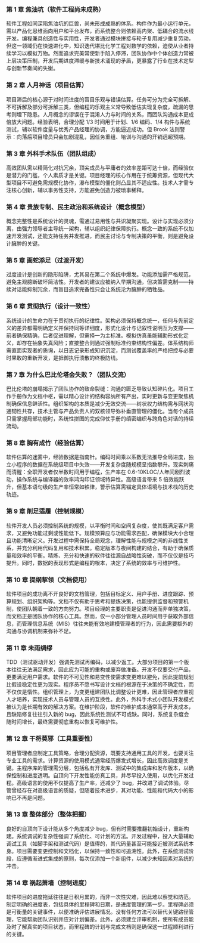 ### 第 1 章 焦油坑（软件工程尚未成熟）
软件工程如同深陷焦油坑的巨兽，尚未形成成熟的体系。构件作为最小运行单元，需以产品化思维面向用户和平台发布，而系统整合则依赖高内聚、低耦合的流水线开发。编程兼具创造性与实用性，开发者通过模块拼接与轮子复用减少重复劳动，但这一领域仍在快速进化中，知识迭代堪比化学工程对数学的依赖，迫使从业者持续学习以模拟万物。然而追求完美常使新手陷入停滞，团队协作中个体创造力常被上层决策压制，开发后期进度滞缓与新技术涌现的矛盾，更暴露了行业在技术定型与创新节奏间的失衡。

### 第 2 章 人月神话（项目估算）
项目滞后的核心源于对时间进度的盲目乐观与错误估算。任务可分为完全可拆解、不可拆解及部分可拆解三类，但编程的乐观主义常导致低估实现复杂度，疏漏的思考则埋下隐患。人月概念的谬误在于混淆人力与时间的关系，而团队沟通成本更成倍放大问题。经验表明，合理分配 1/3 时间用于计划、1/6 编码、1/4 构件与系统测试，辅以软件度量与优秀产品经理的协调，方能逼近成功。但 Brook 法则警示：向落后项目增员只会加剧混乱，因任务重组、培训与沟通的开销远超预期。

### 第 3 章 外科手术队伍（团队组成）
高效团队需以精简化对抗冗余，顶尖成员与平庸者的效率差距可达十倍，而经验仅是潜力的门槛，个人素质才是关键。项目经理的核心作用在于统筹资源，但现代大型项目不可避免需规模化协作，瀑布模型的僵化则凸显其不适应性。技术人才需专注核心创新，辅以事务性支持，方能避免创造力被琐事稀释。

### 第 4 章 贵族专制、民主政治和系统设计（概念模型）
概念完整性是系统设计的灵魂，需通过易用性与共识凝聚实现。设计与实现必须分离，由强力领导者主导统一架构，辅以组织纪律保障执行。概念一致的系统不仅加速开发测试，还能支持任务并发推进，而民主讨论与专制决策的平衡，则是避免设计臃肿的关键。
### 第 5 章 画蛇添足（过渡开发）
过度设计是创新的隐形陷阱，尤其易在第二个系统中爆发。功能添加需严格规范，避免主观臆断破坏简洁性。开发者的建议应被纳入早期沟通，但决策需克制——持续对话能抑制冗余，而盲目追求完备性只会让系统沦为臃肿的牺牲品。
### 第 6 章 贯彻执行（设计一致性）
系统设计的生命力在于贯彻执行的纪律性。架构必须保持概念统一，任何与先前定义的差异都需明确定义并保持同等详细度，形式化设计与记叙性说明互为支撑——前者确保精确，后者促进理解，但需择一为主标准。模拟仿真虽能辅助形式化定义，却存在抽象失真风险；直接整合则通过强制标准约束结构性偏差。体系结构师需直面实现者的质询，以日志记录形成知识沉淀，而测试覆盖率的严格把控与必要时果敢的重新开发，是抵御执行溃散的终极防线。
### 第 7 章 为什么巴比伦塔会失败？（团队交流）
巴比伦塔的崩塌揭示了团队协作的致命裂缝：沟通的匮乏导致认知碎片化。项目工作手册作为文档中枢，需以精心设计的结构容纳所有产出，实时更新与变更聚焦机制确保信息鲜活性。组织架构的本质是减少无效交流——树状权力结构需与网状沟通韧性共存，技术主管与产品负责人的双核领导弥补垂直管理的僵化。当每个成员只需掌握局部功能时，系统性拼图的完成仰仗手册的缜密编织与跨角色对话的持续流动。
### 第 8 章 胸有成竹（经验估算）
软件估算的迷雾中，经验数据是指南针。编码时间乘以系数无法推导全局进度，独立小程序的数据在系统级项目中失效——开发复杂度随规模呈指数攀升。现实刺痛而清醒：全职开发者仅半数时间用于编程，生产率在 0.6-10KLOC/人年间剧烈波动，操作系统与编译器的效率鸿沟印证领域特异性。高级语言带来 5 倍效能跃升，但基本语句级的生产率恒常如铁律，警示估算需锚定具体语境与技术栈的历史轨迹。
### 第 9 章 削足适履（控制规模）
软件开发人员必须控制系统的规模，以平衡时间和空间复杂度，使其既满足客户需求，又避免功能过剩或性能低下。规模预算应与功能需求匹配，确保模块大小合理且功能清晰定义。开发过程中需保持全局观念，理解性能与规模之间的非线性关系，并充分利用代码复用和技术积累。稳定版本与夜间构建的结合，有助于确保质量和效率的平衡。精炼、充分和快速的软件往往源自战略性突破，而不仅仅是技巧提升。同时，数据的表现形式是编程的根本，决定了系统的效率与可维护性。

### 第 10 章 提纲挈领（文档使用）
软件项目的成功离不开良好的文档管理，包括目标定义、用户手册、进度跟踪、预算规划、组织架构等。文档不仅有助于思考和提炼决策，也能提供监督和预警机制，使团队朝着一致的方向努力。项目经理的主要职责是促进沟通而非单独决策，而文档正是团队协作的核心工具。然而，仅一小部分管理人员时间用于获取外部信息，而管理信息系统（MIS）往往未能有效地建模管理者的行为，因此需要额外的沟通与协调机制来弥补不足。

### 第 11 章 未雨绸缪
TDD（测试驱动开发）强调先测试再编码，以减少返工。大部分项目的第一个版本往往无法满足需求，因此应为可能的重构或废弃做准备。开发不仅要交付产品，更要满足用户需求。软件的不可见性和易变性使需求变更难以避免，因此提前规划比假设稳定性更为现实。程序员不愿书写设计文档的根源在于决策的不确定性，而不仅仅是惰性。组织管理上，为变更组建团队比调整设计更难，因此管理者应重视人才培养，实现技术人员与管理人员的互换性。此外，外科手术式小团队开发模式被认为是长期有效的解决方案。在维护阶段，软件的维护成本通常高于开发成本，且缺陷修复往往引入新的 bug，因此系统性测试不可或缺。同时，系统复杂度会随时间增长，最终需要彻底重构以恢复可维护性。

### 第 12 章 干将莫邪（工具重要性）
项目管理者应制定工具策略，合理分配资源，既要支持通用工具的开发，也要关注专业工具的需求。计算资源的使用模式通常经历爆发式增长，因此高效调度是关键。主程序库的管理需分层，包括私有开发库、测试中的集成库和发布版本，以确保控制和进度透明。自顶向下开发性能仿真工具，并尽早投入使用，以优化开发过程。高级语言的使用不仅提高了生产率，还减少了 bug，并改进了调试体验。尽管曾经存在对高级语言的质疑，但随着技术进步，其对功能、性能和代码大小的影响已不再是问题。

### 第 13 章 整体部分（整体把握）
良好的自顶向下设计能从多个角度减少 bug，但有时需要推翻初始设计，重新构建。系统调试的复杂性强调了系统化、可计划的方法。开发过程中，投入大量辅助调试工具（如脚手架和测试代码）是值得的，其代码量甚至可能接近被测试系统本身。项目需要变更控制和文档化，以保持一致性和可追溯性。此外，在系统测试阶段，应遵循渐进式集成的原则，每次仅添加一个新组件，以减少未知因素对系统的冲击。

### 第 14 章 祸起萧墙（控制进度）
软件项目的进度拖延往往是日积月累的，而非一次性灾难，因此难以察觉和防范。制定明确的进度表，包括具体的里程碑和日期，是进度管理的第一步。里程碑必须是可衡量的关键事件，以便准确评估进展情况。没有任何方法可以替代关键路径管理，它能帮助团队识别并应对计划偏差。此外，必须建立评审机制，使所有成员能及时了解真实的项目状态，而里程碑的计划与完成文档则是确保这一过程顺利进行的关键。
